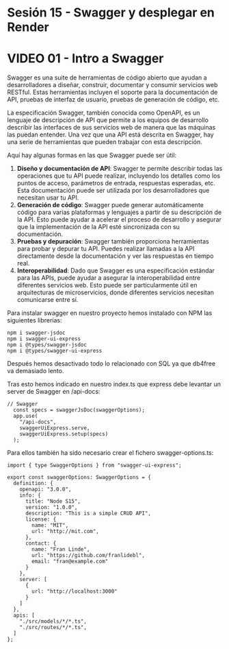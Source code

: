 # Sesión 15 - Swagger y desplegar en Render

# VIDEO 01 - Intro a Swagger

Swagger es una suite de herramientas de código abierto que ayudan a desarrolladores a diseñar, construir, documentar y consumir servicios web RESTful. Estas herramientas incluyen el soporte para la documentación de API, pruebas de interfaz de usuario, pruebas de generación de código, etc.

La especificación Swagger, también conocida como OpenAPI, es un lenguaje de descripción de API que permite a los equipos de desarrollo describir las interfaces de sus servicios web de manera que las máquinas las puedan entender. Una vez que una API está descrita en Swagger, hay una serie de herramientas que pueden trabajar con esta descripción.

Aquí hay algunas formas en las que Swagger puede ser útil:

1. **Diseño y documentación de API**: Swagger te permite describir todas las operaciones que tu API puede realizar, incluyendo los detalles como los puntos de acceso, parámetros de entrada, respuestas esperadas, etc. Esta documentación puede ser utilizada por los desarrolladores que necesitan usar tu API.
2. **Generación de código**: Swagger puede generar automáticamente código para varias plataformas y lenguajes a partir de su descripción de la API. Esto puede ayudar a acelerar el proceso de desarrollo y asegurar que la implementación de la API esté sincronizada con su documentación.
3. **Pruebas y depuración**: Swagger también proporciona herramientas para probar y depurar tu API. Puedes realizar llamadas a la API directamente desde la documentación y ver las respuestas en tiempo real.
4. **Interoperabilidad**: Dado que Swagger es una especificación estándar para las APIs, puede ayudar a asegurar la interoperabilidad entre diferentes servicios web. Esto puede ser particularmente útil en arquitecturas de microservicios, donde diferentes servicios necesitan comunicarse entre sí.

Para instalar swagger en nuestro proyecto hemos instalado con NPM las siguientes librerías:

```tsx
npm i swagger-jsdoc
npm i swagger-ui-express
npm i @types/swagger-jsdoc
npm i @types/swagger-ui-express
```

Después hemos desactivado todo lo relacionado con SQL ya que db4free va demasiado lento.

Tras esto hemos indicado en nuestro index.ts que express debe levantar un server de Swagger en /api-docs:

```tsx
// Swagger
  const specs = swaggerJsDoc(swaggerOptions);
  app.use(
    "/api-docs",
    swaggerUiExpress.serve,
    swaggerUiExpress.setup(specs)
  );
```

Para ellos también ha sido necesario crear el fichero swagger-options.ts:

```tsx
import { type SwaggerOptions } from "swagger-ui-express";

export const swaggerOptions: SwaggerOptions = {
  definition: {
    openapi: "3.0.0",
    info: {
      title: "Node S15",
      version: "1.0.0",
      description: "This is a simple CRUD API",
      license: {
        name: "MIT",
        url: "http://mit.com",
      },
      contact: {
        name: "Fran Linde",
        url: "https://github.com/franlidebl",
        email: "fran@example.com"
      }
    },
    server: [
      {
        url: "http://localhost:3000"
      }
    ]
  },
  apis: [
    "./src/models/*/*.ts",
    "./src/routes/*/*.ts",
  ]
};
```

